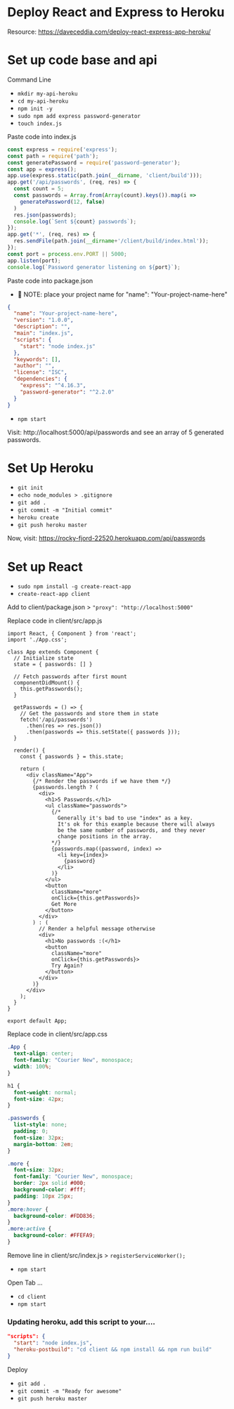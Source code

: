 # Deploy React and Express to Heroku

Resource: https://daveceddia.com/deploy-react-express-app-heroku/

# Set up code base and api

Command Line
* `mkdir my-api-heroku`
* `cd my-api-heroku`
* `npm init -y`
* `sudo npm add express password-generator`
* `touch index.js`

Paste code into index.js

```JavaScript
const express = require('express');
const path = require('path');
const generatePassword = require('password-generator');
const app = express();
app.use(express.static(path.join(__dirname, 'client/build')));
app.get('/api/passwords', (req, res) => {
  const count = 5;
  const passwords = Array.from(Array(count).keys()).map(i =>
    generatePassword(12, false)
  )
  res.json(passwords);
  console.log(`Sent ${count} passwords`);
});
app.get('*', (req, res) => {
  res.sendFile(path.join(__dirname+'/client/build/index.html'));
});
const port = process.env.PORT || 5000;
app.listen(port);
console.log(`Password generator listening on ${port}`);
```

Paste code into package.json
* 🚨 NOTE: place your project name for "name": "Your-project-name-here"

```json
{
  "name": "Your-project-name-here",
  "version": "1.0.0",
  "description": "",
  "main": "index.js",
  "scripts": {
    "start": "node index.js"
  },
  "keywords": [],
  "author": "",
  "license": "ISC",
  "dependencies": {
    "express": "^4.16.3",
    "password-generator": "^2.2.0"
  }
}
```

* `npm start`

Visit: http://localhost:5000/api/passwords and see an array of 5 generated passwords.

# Set Up Heroku
* `git init`
* `echo node_modules > .gitignore`
* `git add .`
* `git commit -m "Initial commit"`
* `heroku create`
* `git push heroku master`

Now, visit: https://rocky-fjord-22520.herokuapp.com/api/passwords

# Set up React
* `sudo npm install -g create-react-app`
* `create-react-app client`

Add to client/package.json > `"proxy": "http://localhost:5000"`

Replace code in client/src/app.js

```
import React, { Component } from 'react';
import './App.css';

class App extends Component {
  // Initialize state
  state = { passwords: [] }

  // Fetch passwords after first mount
  componentDidMount() {
    this.getPasswords();
  }

  getPasswords = () => {
    // Get the passwords and store them in state
    fetch('/api/passwords')
      .then(res => res.json())
      .then(passwords => this.setState({ passwords }));
  }

  render() {
    const { passwords } = this.state;

    return (
      <div className="App">
        {/* Render the passwords if we have them */}
        {passwords.length ? (
          <div>
            <h1>5 Passwords.</h1>
            <ul className="passwords">
              {/*
                Generally it's bad to use "index" as a key.
                It's ok for this example because there will always
                be the same number of passwords, and they never
                change positions in the array.
              */}
              {passwords.map((password, index) =>
                <li key={index}>
                  {password}
                </li>
              )}
            </ul>
            <button
              className="more"
              onClick={this.getPasswords}>
              Get More
            </button>
          </div>
        ) : (
          // Render a helpful message otherwise
          <div>
            <h1>No passwords :(</h1>
            <button
              className="more"
              onClick={this.getPasswords}>
              Try Again?
            </button>
          </div>
        )}
      </div>
    );
  }
}

export default App;
```

Replace code in client/src/app.css

```css
.App {
  text-align: center;
  font-family: "Courier New", monospace;
  width: 100%;
}

h1 {
  font-weight: normal;
  font-size: 42px;
}

.passwords {
  list-style: none;
  padding: 0;
  font-size: 32px;
  margin-bottom: 2em;
}

.more {
  font-size: 32px;
  font-family: "Courier New", monospace;
  border: 2px solid #000;
  background-color: #fff;
  padding: 10px 25px;
}
.more:hover {
  background-color: #FDD836;
}
.more:active {
  background-color: #FFEFA9;
}
```

Remove line in client/src/index.js > `registerServiceWorker();`
* `npm start`

Open Tab ...
* `cd client`
* `npm start`

### Updating heroku, add this script to your....
```json
"scripts": {
  "start": "node index.js",
  "heroku-postbuild": "cd client && npm install && npm run build"
}
```

Deploy
* `git add .`
* `git commit -m "Ready for awesome"`
* `git push heroku master`
